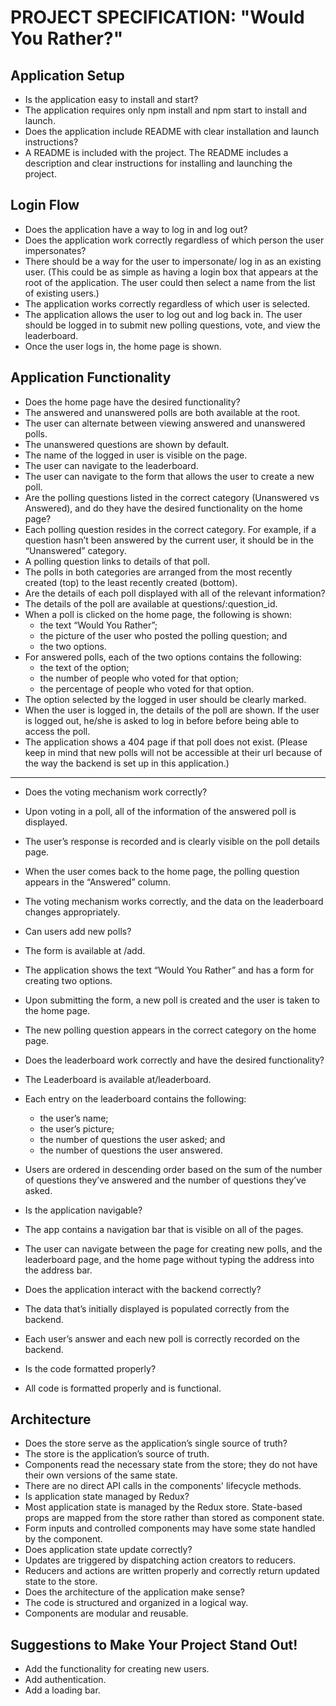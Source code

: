 # PROJECT SPECIFICATION: "Would You Rather?"

## Application Setup
+ Is the application easy to install and start?
+ The application requires only npm install and npm start to install and launch.
+ Does the application include README with clear installation and launch instructions?
+ A README is included with the project. The README includes a description and clear instructions for installing and launching the project.

## Login Flow
+ Does the application have a way to log in and log out?
+ Does the application work correctly regardless of which person the user impersonates?
+ There should be a way for the user to impersonate/ log in as an existing user. (This could be as simple as having a login box that appears at the root of the application. The user could then select a name from the list of existing users.)
+ The application works correctly regardless of which user is selected.
+ The application allows the user to log out and log back in. The user should be logged in to submit new polling questions, vote, and view the leaderboard.
+ Once the user logs in, the home page is shown.

## Application Functionality
+ Does the home page have the desired functionality?
+ The answered and unanswered polls are both available at the root.
+ The user can alternate between viewing answered and unanswered polls.
+ The unanswered questions are shown by default.
+ The name of the logged in user is visible on the page.
+ The user can navigate to the leaderboard.
+ The user can navigate to the form that allows the user to create a new poll.
+ Are the polling questions listed in the correct category (Unanswered vs Answered), and do they have the desired functionality on the home page?
+ Each polling question resides in the correct category. For example, if a question hasn’t been answered by the current user, it should be in the “Unanswered” category.
+ A polling question links to details of that poll.
+ The polls in both categories are arranged from the most recently created (top) to the least recently created (bottom).
+ Are the details of each poll displayed with all of the relevant information?
+ The details of the poll are available at questions/:question_id.
+ When a poll is clicked on the home page, the following is shown:
  - the text “Would You Rather”;
  - the picture of the user who posted the polling question; and
  - the two options.
+ For answered polls, each of the two options contains the following:
  - the text of the option;
  - the number of people who voted for that option;
  - the percentage of people who voted for that option.
+ The option selected by the logged in user should be clearly marked.
+ When the user is logged in, the details of the poll are shown. If the user is logged out, he/she is asked to log in before before being able to access the poll.
+ The application shows a 404 page if that poll does not exist. (Please keep in mind that new polls will not be accessible at their url because of the way the backend is set up in this application.)
-----

+ Does the voting mechanism work correctly?
+ Upon voting in a poll, all of the information of the answered poll is displayed.
+ The user’s response is recorded and is clearly visible on the poll details page.
+ When the user comes back to the home page, the polling question appears in the “Answered” column.
+ The voting mechanism works correctly, and the data on the leaderboard changes appropriately.

+ Can users add new polls?
+ The form is available at /add.
+ The application shows the text “Would You Rather” and has a form for creating two options.
+ Upon submitting the form, a new poll is created and the user is taken to the home page.
+ The new polling question appears in the correct category on the home page.
+ Does the leaderboard work correctly and have the desired functionality?

+ The Leaderboard is available at/leaderboard.
+ Each entry on the leaderboard contains the following:
  - the user’s name;
  - the user’s picture;
  - the number of questions the user asked; and
  - the number of questions the user answered.
+ Users are ordered in descending order based on the sum of the number of questions they’ve answered and the number of questions they’ve asked.
+ Is the application navigable?
+ The app contains a navigation bar that is visible on all of the pages.
+ The user can navigate between the page for creating new polls, and the leaderboard page, and the home page without typing the address into the address bar.
+ Does the application interact with the backend correctly?
+ The data that’s initially displayed is populated correctly from the backend.
+ Each user’s answer and each new poll is correctly recorded on the backend.
+ Is the code formatted properly?
+ All code is formatted properly and is functional.

## Architecture

+ Does the store serve as the application’s single source of truth?
+ The store is the application’s source of truth.
+ Components read the necessary state from the store; they do not have their own versions of the same state.
+ There are no direct API calls in the components' lifecycle methods.
+ Is application state managed by Redux?
+ Most application state is managed by the Redux store. State-based props are mapped from the store rather than stored as component state.
+ Form inputs and controlled components may have some state handled by the component.
+ Does application state update correctly?
+ Updates are triggered by dispatching action creators to reducers.
+ Reducers and actions are written properly and correctly return updated state to the store.
+ Does the architecture of the application make sense?
+ The code is structured and organized in a logical way.
+ Components are modular and reusable.

## Suggestions to Make Your Project Stand Out!
+ Add the functionality for creating new users.
+ Add authentication.
+ Add a loading bar.
